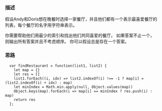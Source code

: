 ### 描述
假设Andy和Doris想在晚餐时选择一家餐厅，并且他们都有一个表示最喜爱餐厅的列表，每个餐厅的名字用字符串表示。

你需要帮助他们用最少的索引和找出他们共同喜爱的餐厅。 如果答案不止一个，则输出所有答案并且不考虑顺序。 你可以假设总是存在一个答案。

### 思路

```
  var findRestaurant = function(list1, list2) {
    let map = {}
    let res = []
    list1.forEach((i, idx) => list2.indexOf(i) !== -1 ? map[i] = (list2.indexOf(i) + idx) : map)
    let minIndex = Math.min.apply(null, Object.values(map))
    Object.keys(map).forEach(i => map[i] == minIndex ? res.push(i) : map)
    return res
  };
```